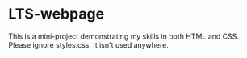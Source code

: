 # LTS-webpage
This is a mini-project demonstrating my skills in both HTML and CSS.
Please ignore styles.css. It isn't used anywhere.
